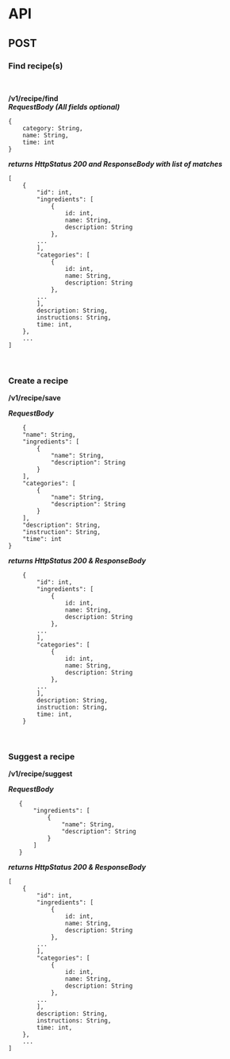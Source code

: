 # API

## POST

### Find recipe(s)
<br>

**/v1/recipe/find**
<br>
***RequestBody (All fields optional)***
```
{
    category: String,
    name: String,
    time: int
}
```
***returns HttpStatus 200 and ResponseBody with list of matches***
```
[
	{
	    "id": int,
	    "ingredients": [
            {
                id: int,
                name: String,
                description: String
            }, 
        ...
        ],
        "categories": [
            {
                id: int,
                name: String,
                description: String
            },
        ...
        ],
        description: String,
        instructions: String,
        time: int,
	},
	...
]
```

<br>

### Create a recipe
**/v1/recipe/save**
<br>

***RequestBody***
```
    {
    "name": String,
    "ingredients": [
        {
            "name": String,
            "description": String
        }
    ],
    "categories": [
        {
            "name": String,
            "description": String
        }
    ],
    "description": String,
    "instruction": String,
    "time": int
}
```
***returns HttpStatus 200 & ResponseBody***
```
    {
	    "id": int,
	    "ingredients": [
            {
                id: int,
                name: String,
                description: String
            }, 
        ...
        ],
        "categories": [
            {
                id: int,
                name: String,
                description: String
            },
        ...
        ],
        description: String,
        instruction: String,
        time: int,
	}
```

<br>

### Suggest a recipe
**/v1/recipe/suggest**
<br>

***RequestBody***
```
   {
       "ingredients": [
           {
               "name": String,
               "description": String
           }
       ]
   }
```
***returns HttpStatus 200 & ResponseBody***
```
[
	{
	    "id": int,
	    "ingredients": [
            {
                id: int,
                name: String,
                description: String
            }, 
        ...
        ],
        "categories": [
            {
                id: int,
                name: String,
                description: String
            },
        ...
        ],
        description: String,
        instructions: String,
        time: int,
	},
	...
]
```
